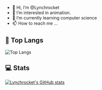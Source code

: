 - 👋 Hi, I’m @Lynchrocket
- 👀 I’m interested in animation.
- 🌱 I’m currently learning computer science
- 📫 How to reach me ...

<!---
Lynchrocket/Lynchrocket is a ✨ special ✨ repository because its `README.md` (this file) appears on your GitHub profile.
You can click the Preview link to take a look at your changes.
--->

## 🥇 Top Langs
![Top Langs](https://github-readme-stats.vercel.app/api/top-langs/?username=Lynchrocket&layout=compact&theme=buefy)  
## 💻 Stats
[![Lynchrocket's GitHub stats](https://github-readme-stats.vercel.app/api?username=Lynchrocket&show_icons=true&theme=graywhite)](https://github.com/anuraghazra/github-readme-stats)
